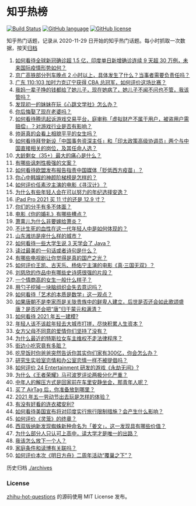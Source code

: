 # 知乎热榜
[![Build Status](https://github.com/ToWeLong/zhihu-hot-questions/workflows/CI/badge.svg)](https://github.com/ToWeLong/zhihu-hot-questions/actions)
[![GitHub language](https://img.shields.io/badge/language-golang-orange.svg)](https://golang.org/)
[![GitHub license](https://img.shields.io/github/license/ToWeLong/zhihu-hot-questions)](https://github.com/ToWeLong/zhihu-hot-questions/blob/main/LICENSE)

知乎热门话题，记录从 2020-11-29 日开始的知乎热门话题。每小时抓取一次数据，按天[归档](./archives)

<!-- BEGIN -->

1. [如何看待全球新冠确诊超 1.5 亿，印度单日新增确诊连续 9 天超 30 万例，未来国际疫情形势如何？](https://www.zhihu.com/question/457368252)
1. [京广高铁部分列车晚点 2 小时以上，具体发生了什么？当事者需要负责任吗？](https://www.zhihu.com/question/457415431)
1. [广东 110:103 加时力克辽宁获得 CBA 总冠军，如何评价这场比赛？](https://www.zhihu.com/question/457433248)
1. [我妈一辈子挣的钱都给了她儿子，现在她病了，她儿子不闻不问也不管，我该管吗？](https://www.zhihu.com/question/457182672)
1. [发现初一的妹妹在玩《心跳文学社》怎么办？](https://www.zhihu.com/question/457348681)
1. [你后悔娶了现在老婆吗？](https://www.zhihu.com/question/315457601)
1. [如何看待腾讯起诉游戏交易平台，庭审称「虚拟财产不属于用户，被盗用户需赔偿」？对游戏行业是否有影响？](https://www.zhihu.com/question/457298163)
1. [帅哥真的会看上相貌平平的女生吗？](https://www.zhihu.com/question/384512378)
1. [如何看待拜登新设「中国事务资深主任」和「印太政策高级协调员」两个与中国直接相关的岗位，及其任命人选？](https://www.zhihu.com/question/439647733)
1. [大龄剩女（35+）最大的痛心是什么？](https://www.zhihu.com/question/440901341)
1. [有哪些讽刺性极强的文案？](https://www.zhihu.com/question/442190842)
1. [如何看待欧盟发布报告指责中国媒体「贬低西方疫苗」？](https://www.zhihu.com/question/457156068)
1. [你心中韩娱的神颜阶梯榜是怎样的？](https://www.zhihu.com/question/453629531)
1. [如何评价任素汐主演的电影《寻汉计》？](https://www.zhihu.com/question/452124896)
1. [为什么有些年轻人会在可以努力的年纪选择安逸？](https://www.zhihu.com/question/457144755)
1. [iPad Pro 2021 买 11 寸的还是 12.9 寸？](https://www.zhihu.com/question/455715172)
1. [你们的分手有多不体面？](https://www.zhihu.com/question/363689631)
1. [电影《你的婚礼》有哪些槽点？](https://www.zhihu.com/question/457315770)
1. [萧熏儿为什么非要嫁给萧炎？](https://www.zhihu.com/question/448033860)
1. [不计生死的血性在这一代年轻人中是如何体现的？](https://www.zhihu.com/question/455928947)
1. [山东潍坊是座什么样的城市？](https://www.zhihu.com/question/27131303)
1. [如何看待一些大学生说 3 天学会了 Java？](https://www.zhihu.com/question/66535555)
1. [读过最美的一句话或者诗句是什么？](https://www.zhihu.com/question/455795683)
1. [有哪些电视剧让你觉得是真的国产之光？](https://www.zhihu.com/question/441124825)
1. [如何评价王凯、古天乐、杨佑宁主演的电影《真·三国无双》？](https://www.zhihu.com/question/456766202)
1. [刘慈欣的作品中有哪些史诗感很强的片段？](https://www.zhihu.com/question/320983320)
1. [一个情商高的女生一般什么样子？](https://www.zhihu.com/question/325303800)
1. [用勺子挖掉一块脑组织会失去意识吗？](https://www.zhihu.com/question/392867244)
1. [如何看待「艺术的本质是数学」这一观点？](https://www.zhihu.com/question/453012362)
1. [如果唐朝不是李家而是关陇贵族中的鲜卑人建立，后世是否还会如此歌颂盛唐？是否还会把“唐”归于蒙元和满清？](https://www.zhihu.com/question/40242155)
1. [如何看待 2021 年五一建模?](https://www.zhihu.com/question/457077323)
1. [年轻人该不该趁年轻去大城市打拼，尽快积累人生资本？](https://www.zhihu.com/question/457144259)
1. [女方父母不同意的爱情你们坚持了没有？](https://www.zhihu.com/question/450741243)
1. [为什么最近的特斯拉女车主维权不走法律程序？](https://www.zhihu.com/question/457223564)
1. [街边小吃究竟有多脏？](https://www.zhihu.com/question/275756508)
1. [吃早饭时你爸爸突然告诉你其实你们家有300亿，你会怎么办？](https://www.zhihu.com/question/447823721)
1. [研究生实验室恋情和办公室恋情一样不被提倡吗？](https://www.zhihu.com/question/422926125)
1. [如何评价 24 Entertainment 研发的游戏《永劫无间》?](https://www.zhihu.com/question/361077302)
1. [为什么《王者荣耀》马可波罗评论两极分化严重？](https://www.zhihu.com/question/450563897)
1. [中年人的解压方式是回家前在车里安静坐会，那青年人呢？](https://www.zhihu.com/question/390992174)
1. [买了 AirTag 后，你准备放到哪里？](https://www.zhihu.com/question/455714523)
1. [2021 年五一劳动节出去玩是怎样的体验？](https://www.zhihu.com/question/454814759)
1. [有没有好看的连衣裙安利?](https://www.zhihu.com/question/371633748)
1. [如何看待美国宣布将对印度实行旅行限制措施？会产生什么影响？](https://www.zhihu.com/question/457369354)
1. [如何评价《灵笼》的终章？](https://www.zhihu.com/question/457072944)
1. [西双版纳新发现蜘蛛新种命名为「姜文」，这一发现具有哪些价值？](https://www.zhihu.com/question/457371552)
1. [为什么部分人只认可上高中，读大学才是唯一的出路？](https://www.zhihu.com/question/454929611)
1. [我该怎么放下一个人？](https://www.zhihu.com/question/447954221)
1. [家庭条件和读博有关联吗？](https://www.zhihu.com/question/447076124)
1. [如何评价本次《明日方舟》二周年活动“覆巢之下”？](https://www.zhihu.com/question/457394249)

<!-- END -->

历史归档 [./archives](./archives)


### License
[zhihu-hot-questions](https://github.com/towelong/zhihu-hot-questions) 的源码使用 MIT License 发布。